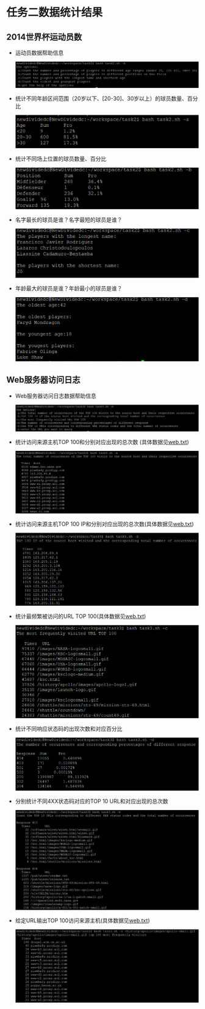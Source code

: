 # 任务二数据统计结果

## 2014世界杯运动员数

* 运动员数据帮助信息
    
    ![运动员数据帮助信息](t2image/帮助文档.PNG)

* 统计不同年龄区间范围（20岁以下、[20-30]、30岁以上）的球员数量、百分比
  
  ![年纪范围统计结果](t2image/年纪范围统计结果.PNG)

* 统计不同场上位置的球员数量、百分比
  
  ![球场位置统计结果](t2image/球场位置统计.PNG)

* 名字最长的球员是谁？名字最短的球员是谁？
  
  ![名字长短统计](t2image/名字长短统计.PNG)

* 年龄最大的球员是谁？年龄最小的球员是谁？
  
  ![年纪最大最小统计](t2image/年纪最大最小统计.PNG)


## Web服务器访问日志 

* Web服务器访问日志数据帮助信息
    
    ![Web服务器访问日志数据帮助信息](t3image/帮助文档.PNG)

* 统计访问来源主机TOP 100和分别对应出现的总次数 (具体数据见[web.txt](https://github.com/CUCCS/linux-2020-NewDividedc/blob/chap0x04/chap0x04/web.txt))
  
  ![top100host](t3image/top100host.PNG)

* 统计访问来源主机TOP 100 IP和分别对应出现的总次数(具体数据见[web.txt](https://github.com/CUCCS/linux-2020-NewDividedc/blob/chap0x04/chap0x04/web.txt))
  
  ![top100id](t3image/top100id.PNG)

* 统计最频繁被访问的URL TOP 100(具体数据见[web.txt](https://github.com/CUCCS/linux-2020-NewDividedc/blob/chap0x04/chap0x04/web.txt))
  
  ![top100url](t3image/top100url.PNG)

* 统计不同响应状态码的出现次数和对应百分比
  
  ![response](t3image/response.PNG)

* 分别统计不同4XX状态码对应的TOP 10 URL和对应出现的总次数
  
  ![4xxrespenseTop10](t3image/4xxresponseTop10.PNG)

* 给定URL输出TOP 100访问来源主机(具体数据见[web.txt](https://github.com/CUCCS/linux-2020-NewDividedc/blob/chap0x04/chap0x04/web.txt))
  
  ![指定url对应top100host](t3image/指定url对应top100host.PNG)
